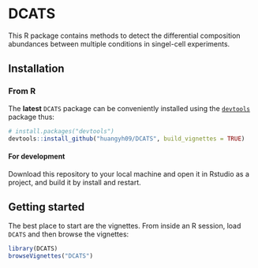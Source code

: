 
<!-- README.md is generated from README.Rmd. Please edit that file -->

# DCATS

<!-- badges: start -->

<!-- badges: end -->

This R package contains methods to detect the differential composition
abundances between multiple conditions in singel-cell experiments.

## Installation

### From R

The **latest** `DCATS` package can be conveniently installed using the
[`devtools`](https://www.rstudio.com/products/rpackages/devtools/)
package thus:

``` r
# install.packages("devtools")
devtools::install_github("huangyh09/DCATS", build_vignettes = TRUE)
```

#### For development

Download this repository to your local machine and open it in Rstudio as
a project, and build it by install and restart.

## Getting started

The best place to start are the vignettes. From inside an R session,
load `DCATS` and then browse the vignettes:

``` r
library(DCATS)
browseVignettes("DCATS")
```
